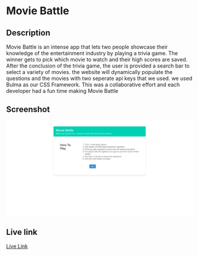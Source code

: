 # Movie Battle

## Description

Movie Battle is an intense app that lets two people showcase their knowledge of the entertainment industry by playing a trivia game. The winner gets to pick which movie to watch and their high scores are saved. After the conclusion of the trivia game, the user is provided a search bar to select a variety of movies. the website will dynamically populate the questions and the movies with two seperate api keys that we used. we used Bulma as our CSS Framework. This was a collaborative effort and each developer had a fun time making Movie Battle

## Screenshot

![computer](assets/kelseyra_github_io__movie-battle_.png)

## Live link

[Live Link](https://kelseyra.github.io/movie-battle/)
